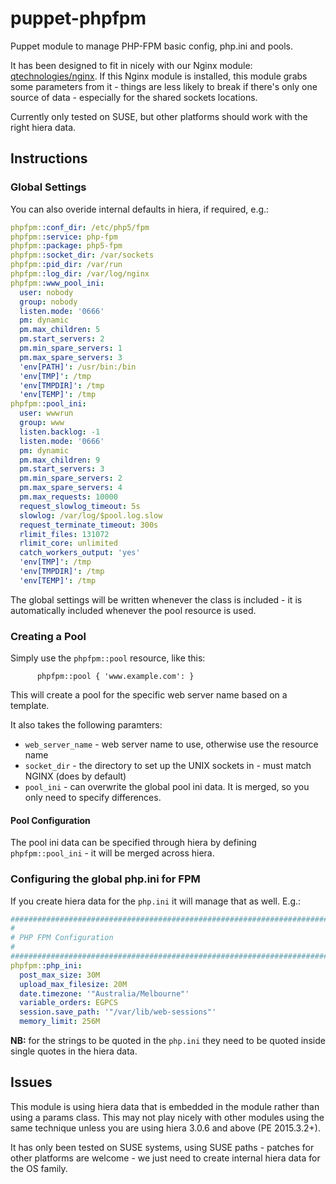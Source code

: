 # puppet-phpfpm
Puppet module to manage PHP-FPM basic config, php.ini and pools.

It has been designed to fit in nicely with our Nginx module: [qtechnologies/nginx](https://github.com/Q-Technologies/puppet-nginx.git).  If this Nginx module is installed, this module grabs some parameters from it - things are less likely to break if there's only one source of data - especially for the shared sockets locations.

Currently only tested on SUSE, but other platforms should work with the right hiera data.

## Instructions
### Global Settings
You can also overide internal defaults in hiera, if required, e.g.:
```yaml
phpfpm::conf_dir: /etc/php5/fpm
phpfpm::service: php-fpm
phpfpm::package: php5-fpm
phpfpm::socket_dir: /var/sockets
phpfpm::pid_dir: /var/run
phpfpm::log_dir: /var/log/nginx
phpfpm::www_pool_ini:
  user: nobody
  group: nobody
  listen.mode: '0666'
  pm: dynamic
  pm.max_children: 5
  pm.start_servers: 2
  pm.min_spare_servers: 1
  pm.max_spare_servers: 3
  'env[PATH]': /usr/bin:/bin
  'env[TMP]': /tmp
  'env[TMPDIR]': /tmp
  'env[TEMP]': /tmp
phpfpm::pool_ini:
  user: wwwrun
  group: www
  listen.backlog: -1
  listen.mode: '0666'
  pm: dynamic
  pm.max_children: 9
  pm.start_servers: 3
  pm.min_spare_servers: 2
  pm.max_spare_servers: 4
  pm.max_requests: 10000
  request_slowlog_timeout: 5s
  slowlog: /var/log/$pool.log.slow
  request_terminate_timeout: 300s
  rlimit_files: 131072
  rlimit_core: unlimited
  catch_workers_output: 'yes'
  'env[TMP]': /tmp
  'env[TMPDIR]': /tmp
  'env[TEMP]': /tmp
```
The global settings will be written whenever the class is included - it is automatically included whenever the pool resource is used.

### Creating a Pool
Simply use the `phpfpm::pool` resource, like this:
```puppet
      phpfpm::pool { 'www.example.com': }
```
This will create a pool for the specific web server name based on a template.

It also takes the following paramters:
* `web_server_name` - web server name to use, otherwise use the resource name
* `socket_dir` - the directory to set up the UNIX sockets in - must match NGINX (does by default)
* `pool_ini` - can overwrite the global pool ini data.  It is merged, so you only need to specify differences.

#### Pool Configuration
The pool ini data can be specified through hiera by defining `phpfpm::pool_ini` - it will be merged across hiera.

### Configuring the global php.ini for FPM
If you create hiera data for the `php.ini` it will manage that as well.  E.g.:
```yaml
################################################################################
#
# PHP FPM Configuration
#
################################################################################
phpfpm::php_ini:
  post_max_size: 30M
  upload_max_filesize: 20M
  date.timezone: '"Australia/Melbourne"'
  variable_orders: EGPCS
  session.save_path: '"/var/lib/web-sessions"'
  memory_limit: 256M
```
**NB:** for the strings to be quoted in the `php.ini` they need to be quoted inside single quotes in the hiera data.


## Issues
This module is using hiera data that is embedded in the module rather than using a params class.  This may not play nicely with other modules using the same technique unless you are using hiera 3.0.6 and above (PE 2015.3.2+).

It has only been tested on SUSE systems, using SUSE paths - patches for other platforms are welcome - we just need to create internal hiera data for the OS family.
